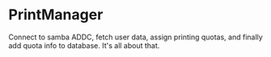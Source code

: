 # PrintManager
Connect to samba ADDC, fetch user data, assign printing quotas, and finally add quota info to database. It's all about that.
